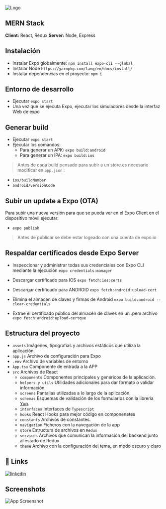 
![Logo](https://res.cloudinary.com/dio0rdpui/image/upload/v1654209954/readme-image_wuwnmx.png)


## MERN Stack

**Client:** React, Redux
**Server:** Node, Express

## Instalación

- Instalar Expo globalmente: `npm install expo-cli --global`
- Instalar Node `https://yarnpkg.com/lang/en/docs/install/`
- Instalar dependencias en el proyecto: `npm i`

## Entorno de desarrollo

- Ejecutar `expo start`
- Una vez que se ejecuta Expo, ejecutar los simuladores desde la interfaz Web de expo

## Generar build

- Ejecutar `expo start`
- Ejecutar los comandos:
  - Para generar un APK: `expo build:android`
  - Para generar un IPA: `expo build:ios`

> Antes de cada build pensado para subir a un store es necesario modificar en `app.json` :
- `ios/buildNumber`
- `android/versionCode`

## Subir un update a Expo (OTA)

Para subir una nueva versión para que se pueda ver en el Expo Client en el dispositivo móvil ejecutar:

- `expo publish`
> Antes de publicar se debe estar logeado con una cuenta de expo.io


## Respaldar certificados desde Expo Server

- Inspeccionar y administrar todas sus credenciales con Expo CLI mediante la ejecución
`expo credentials:manager`

- Descargar certificado para IOS
`expo fetch:ios:certs`

- Descargar certificado para ANDROID
`expo fetch:android:upload-cert`

- Elimina el almacen de claves y firmas de Android 
`expo build:android --clear-credentials`

- Extrae el certificado público del almacén de claves en un .pem archivo
`expo fetch:android:upload-certque`



## Estructura del proyecto

- `assets` Imágenes, tipografías y archivos estáticos que utiliza la aplicación.
- `app.js` Archivo de configuración para Expo
- `.env` Archivo de variables de entorno
- `App.tsx` Componente de entrada a la APP
- `src` Archivos de React
  - `components` Componentes principales y genéricos de la aplicación.
  - `helpers y utils` Utilidades adicionales para dar formato o validar información.
  - `screens` Pantallas utilizadas a lo largo de la aplicación.
  - `schemas` Esquemas de validación de los formularios con la librería <a href="">Yup</a>.
  - `interfaces` Interfaces de `Typescript`
  - `hooks` React Hooks para mejor código en componenetes
  - `constants` Archivos de constantes.
  - `navigation` Ficheros con la navegación de la app
  - `store` Estructura de archivos en `Redux`
  - `services` Archivos que comunican la información del backend junto al estado de Redux
  - `theme` Archivo con la configuración del tema, en modo oscuro y claro
## 🔗 Links
[![linkedin](https://img.shields.io/badge/linkedin-0A66C2?style=for-the-badge&logo=linkedin&logoColor=white)](https://www.linkedin.com/in/adri%C3%A1n-coll-su%C3%A1rez-703960227/)


## Screenshots

![App Screenshot](https://via.placeholder.com/468x300?text=App+Screenshot+Here)

